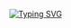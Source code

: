 <a href="https://git.io/typing-svg"><img src="https://readme-typing-svg.demolab.com?font=montserrat&pause=1000&color=FF0000&center=true&vCenter=true&width=435&lines=Hello+from+%7B%7B+windows+%7D%7D!+++++++++++++++++++++++++++++++++++++++++++++++++++++" alt="Typing SVG" /></a>
